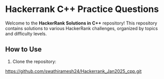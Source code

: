 # Hackerrank C++ Practice Questions

Welcome to the **HackerRank Solutions in C++** repository! 
This repository contains solutions to various HackerRank challenges, organized by topics and difficulty levels. 


## How to Use

1. Clone the repository:
  
https://github.com/swathiramesh24/Hackerrank_Jan2025_cpp.git
